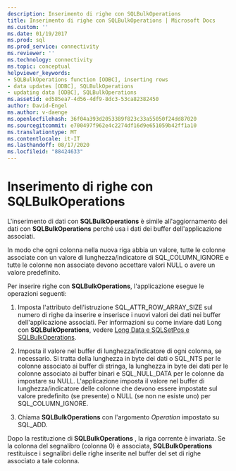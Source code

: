 ```yaml
---
description: Inserimento di righe con SQLBulkOperations
title: Inserimento di righe con SQLBulkOperations | Microsoft Docs
ms.custom: ''
ms.date: 01/19/2017
ms.prod: sql
ms.prod_service: connectivity
ms.reviewer: ''
ms.technology: connectivity
ms.topic: conceptual
helpviewer_keywords:
- SQLBulkOperations function [ODBC], inserting rows
- data updates [ODBC], SQLBulkOperations
- updating data [ODBC], SQLBulkOperations
ms.assetid: ed585ea7-4d56-4df9-8dc3-53ca82382450
author: David-Engel
ms.author: v-daenge
ms.openlocfilehash: 36f04a393d2053389f823c33a55050f24dd87020
ms.sourcegitcommit: e700497f962e4c2274df16d9e651059b42ff1a10
ms.translationtype: MT
ms.contentlocale: it-IT
ms.lasthandoff: 08/17/2020
ms.locfileid: "88424633"
---
```

# <a name="inserting-rows-with-sqlbulkoperations"></a>Inserimento di righe con SQLBulkOperations
L'inserimento di dati con **SQLBulkOperations** è simile all'aggiornamento dei dati con **SQLBulkOperations** perché usa i dati dei buffer dell'applicazione associati.  
  
 In modo che ogni colonna nella nuova riga abbia un valore, tutte le colonne associate con un valore di lunghezza/indicatore di SQL_COLUMN_IGNORE e tutte le colonne non associate devono accettare valori NULL o avere un valore predefinito.  
  
 Per inserire righe con **SQLBulkOperations**, l'applicazione esegue le operazioni seguenti:  
  
1.  Imposta l'attributo dell'istruzione SQL_ATTR_ROW_ARRAY_SIZE sul numero di righe da inserire e inserisce i nuovi valori dei dati nei buffer dell'applicazione associati. Per informazioni su come inviare dati Long con **SQLBulkOperations**, vedere [Long Data e SQLSetPos e SQLBulkOperations](../../../odbc/reference/develop-app/long-data-and-sqlsetpos-and-sqlbulkoperations.md).  
  
2.  Imposta il valore nel buffer di lunghezza/indicatore di ogni colonna, se necessario. Si tratta della lunghezza in byte dei dati o SQL_NTS per le colonne associato ai buffer di stringa, la lunghezza in byte dei dati per le colonne associato ai buffer binari e SQL_NULL_DATA per le colonne da impostare su NULL. L'applicazione imposta il valore nel buffer di lunghezza/indicatore delle colonne che devono essere impostate sul valore predefinito (se presente) o NULL (se non ne esiste uno) per SQL_COLUMN_IGNORE.  
  
3.  Chiama **SQLBulkOperations** con l'argomento *Operation* impostato su SQL_ADD.  
  
 Dopo la restituzione di **SQLBulkOperations** , la riga corrente è invariata. Se la colonna del segnalibro (colonna 0) è associata, **SQLBulkOperations** restituisce i segnalibri delle righe inserite nel buffer del set di righe associato a tale colonna.
